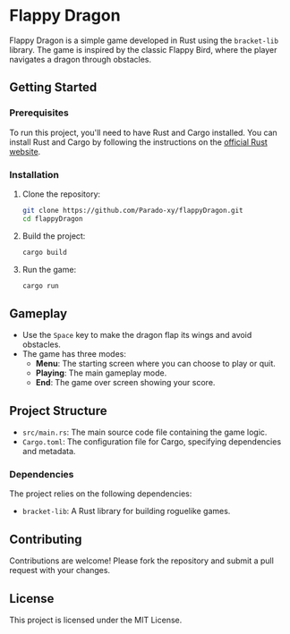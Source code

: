 
# Flappy Dragon

Flappy Dragon is a simple game developed in Rust using the `bracket-lib` library. The game is inspired by the classic Flappy Bird, where the player navigates a dragon through obstacles.

## Getting Started

### Prerequisites

To run this project, you'll need to have Rust and Cargo installed. You can install Rust and Cargo by following the instructions on the [official Rust website](https://www.rust-lang.org/tools/install).

### Installation

1. Clone the repository:
    ```sh
    git clone https://github.com/Parado-xy/flappyDragon.git
    cd flappyDragon
    ```

2. Build the project:
    ```sh
    cargo build
    ```

3. Run the game:
    ```sh
    cargo run
    ```

## Gameplay

- Use the `Space` key to make the dragon flap its wings and avoid obstacles.
- The game has three modes:
  - **Menu**: The starting screen where you can choose to play or quit.
  - **Playing**: The main gameplay mode.
  - **End**: The game over screen showing your score.

## Project Structure

- `src/main.rs`: The main source code file containing the game logic.
- `Cargo.toml`: The configuration file for Cargo, specifying dependencies and metadata.

### Dependencies

The project relies on the following dependencies:
- `bracket-lib`: A Rust library for building roguelike games.

## Contributing

Contributions are welcome! Please fork the repository and submit a pull request with your changes.

## License

This project is licensed under the MIT License.

